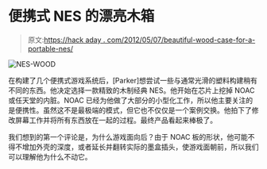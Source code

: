 # 便携式 NES 的漂亮木箱

> 原文:[https://hack aday . com/2012/05/07/beautiful-wood-case-for-a-portable-nes/](https://hackaday.com/2012/05/07/beautiful-wooden-case-for-a-portable-nes/)

![](../Images/32e3a81c05c40476c4290cb6df9ec5fb.png "NES-WOOD")

在构建了几个便携式游戏系统后，[Parker]想尝试一些与通常光滑的塑料构建稍有不同的东西。他决定选择一款精致的木制经典 NES。他开始在芯片上挖掉 NOAC 或任天堂的内脏。NOAC 已经为他做了大部分的小型化工作，所以他主要关注的是便携性。虽然这不是最极端的模式，但它也不仅仅是一个案例交换。他拍下了修改屏幕工作并将所有东西放在一起的过程。最终产品看起来棒极了。

我们想到的第一个评论是，为什么游戏面向后？由于 NOAC 板的形状，他可能不得不增加外壳的深度，或者延长并翻转实际的墨盒插头，使游戏面朝前，所以我们可以理解他为什么不动它。